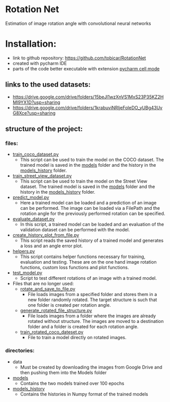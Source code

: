 # Rotation Net

Estimation of image rotation angle with convolutional neural networks

# Installation: 
- link to github repository: https://github.com/tobicar/RotationNet
- created with pycharm IDE
- parts of the code better executable with extension [pycharm cell mode](https://plugins.jetbrains.com/plugin/7858-pycharm-cell-mode)

## links to the used datasets:
- https://drive.google.com/drive/folders/15beJl1wzXnVS1MxS23P35KZ2HMl9YX1D?usp=sharing
- https://drive.google.com/drive/folders/1krabuviNRljeFoleDO_yUBg43UvG8Xce?usp=sharing


## structure of the project:

### files:

- [train_coco_dataset.py](train_coco_dataset.py)
  - This script can be used to train the model on the COCO dataset. The trained model is saved in the [models](models) folder and the history in the [models_history](models_history) folder.
- [train_street_view_dataset.py](train_street_view_dataset.py)
  - This script can be used to train the model on the Street View dataset. The trained model is saved in the [models](models) folder and the history in the [models_history](models_history) folder.
- [predict_model.py](predict_model.py)
  - Here a trained model can be loaded and a prediction of an image can be performed. The image can be loaded via a FilePath and the rotation angle for the previously performed rotation can be specified.
- [evaluate_dataset.py](evaluate_dataset.py)
  - In this script, a trained model can be loaded and an evaluation of the validation dataset can be performed with the model.
- [create_history_plot_from_file.py](create_history_plot_from_file.py)
  - This script reads the saved history of a trained model and generates a loss and an angle error plot.
- [helpers.py](helpers.py)
  - This script contains helper functions necessary for training, evaluation and testing.  These are on the one hand image rotation functions, custom loss functions and plot functions.
- [test_model.py](test_model.py)
  - Script to test different rotations of an image with a trained model.
- Files that are no longer used:
  - [rotate_and_save_to_file.py](rotate_and_save_to_file.py)
    - File loads images from a specified folder and stores them in a new folder randomly rotated. The target structure is such that one folder is created per rotation angle.
  - [generate_rotated_file_structure.py](generate_rotated_file_structure.py)
    - File loads images from a folder where the images are already rotated without structure. The images are moved to a destination folder and a folder is created for each rotation angle.
  - [train_rotated_coco_dateset.py](train_rotated_coco_dateset.py)
    - File to train a model directly on rotated images.

### directories:

- data
  - Must be created by downloading the images from Google Drive and then pushing them into the Models folder
- [models](models)
  - Contains the two models trained over 100 epochs
- [models_history](models_history)
  - Contains the histories in Numpy format of the trained models